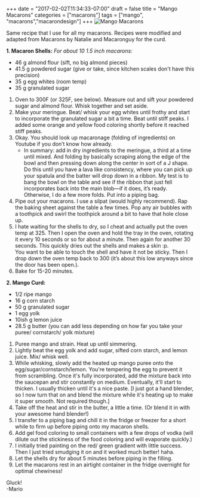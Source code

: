 +++
date = "2017-02-02T11:34:33-07:00"
draft = false
title = "Mango Macarons"
categories = ["macarons"]
tags = ["mango", "macarons","macarondesign"]
+++
![Mango Macarons](https://i.redditmedia.com/GJMcysLDuxRj3M3mHpc0ql0IGcrH9I8ZJiHgjXzDQKA.jpg?w=1024&s=5fc50561d811306ea93c5dc6e47a6ef7)

Same recipe that I use for all my macarons.
Recipes were modified and adapted from Macarons by Natalie and Macaronguy for the curd.

**1. Macaron Shells:** *For about 10 1.5 inch macarons:*

- 46 g almond flour (sift, no big almond pieces)  
- 41.5 g powdered sugar (give or take, since kitchen scales don't have this precision)  
- 35 g egg whites (room temp)  
- 35 g granulated sugar  

1. Oven to 300F (or 325F, see below). Measure out and sift your powdered sugar and almond flour. Whisk together and set aside.  
2. Make your meringue. Beat/ whisk your egg whites until frothy and start to incorporate the granulated sugar a bit a time. Beat until stiff peaks. I added some orange and yellow food coloring shortly before it reached stiff peaks.     
3. Okay. You should look up macaronage (folding of ingredients) on Youtube if you don’t know how already.  
    - In summary: add in dry ingredients to the meringue, a third at a time until mixed. And folding by basically scraping along the edge of the bowl and then pressing down along the center in sort of a J shape. Do this until you have a lava like consistency, where you can pick up your spatula and the batter will drop down in a ribbon. My test is to bang the bowl on the table and see if the ribbon that just fell incorporates back into the main blob—if it does, it’s ready. Otherwise, I do a few more folds. Put into a piping bag.  
4. Pipe out your macarons. I use a silpat (would highly recommend). Rap the baking sheet against the table a few times.  Pop any air bubbles with a toothpick and swirl the toothpick around a bit to have that hole close up.  
5. I hate waiting for the shells to dry, so I cheat and actually put the oven temp at 325. Then I open the oven and hold the tray in the oven, rotating it every 10 seconds or so for about a minute. Then again for another 30 seconds. This quickly dries out the shells and makes a skin :p.  
You want to be able to touch the shell and have it not be sticky. Then I drop down the oven temp back to 300 (it’s about this low anyways since the door has been open.).  
6. Bake for 15-20 minutes.  

**2. Mango Curd:**  

- 1/2 ripe mango         
- 16 g corn starch  
- 50 g granulated sugar  
- 1 egg yolk  
- 10ish g lemon juice  
- 28.5 g butter (you can add less depending on how far you take your puree/ cornstarch/ yolk mixture)    

1. Puree mango and strain. Heat up until simmering.  
2. Lightly beat the egg yolk and add sugar, sifted corn starch, and lemon juice. Mix/ whisk well.  
3. While whisking, slowly add the heated up mango puree onto the egg/sugar/cornstarch/lemon. You're tempering the egg to prevent it from scrambling. Once it's fully incorporated, add the mixture back into the saucepan and stir constantly on medium. Eventually, it'll start to thicken. I usually thicken until it's a nice paste. [I just got a hand blender, so I now turn that on and blend the mixture while it's heating up to make it super smooth. Not required though.]   
4. Take off the heat and stir in the butter, a little a time. (Or blend it in with your awesome hand blender!)    
5. I transfer to a piping bag and chill it in the fridge or freezer for a short while to firm up before piping onto my macaron shells.  
6. Add gel food coloring to small containers with a few drops of vodka (will dilute out the stickiness of the food coloring and will evaporate quickly.)  
7. I initially tried painting on the red/ green gradient with little success. Then I just tried smudging it on and it worked much better! haha.  
8. Let the shells dry for about 5 minutes before piping in the filling.  
9. Let the macarons rest in an airtight container in the fridge overnight for optimal chewiness!    

Gluck!  
-Mario
